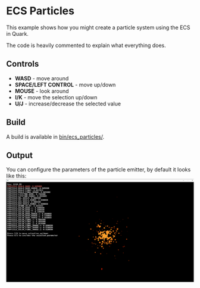 # ECS Particles
This example shows how you might create a particle system using the ECS in Quark.

The code is heavily commented to explain what everything does.

## Controls
- **WASD** - move around
- **SPACE/LEFT CONTROL** - move up/down
- **MOUSE** - look around
- **I/K** - move the selection up/down
- **U/J** - increase/decrease the selected value

## Build
A build is available in [bin/ecs_particles/](../../bin/ecs_particles/).

## Output
You can configure the parameters of the particle emitter, by default it looks like this:
![Ecs Particles](../../images/ecs_particles.png)